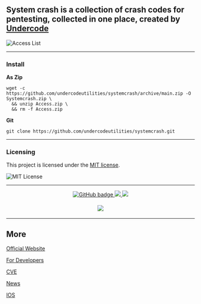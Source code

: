 
## System crash is a collection of crash codes for pentesting, collected in one place, created by [Undercode](https://undercode.help)
![Access List](https://imgur.com/cZEKg8y.png)
- - - 

### Install

**As Zip**
```
wget -c https://github.com/undercodeutilities/systemcrash/archive/main.zip -O Systemcrash.zip \
  && unzip Access.zip \
  && rm -f Access.zip
```


**Git**
```
git clone https://github.com/undercodeutilities/systemcrash.git
```
- - -

### Licensing

This project is licensed under the [MIT license](LICENSE).

![MIT License](https://imgur.com/cZEKg8y.png)
 
- - - 

<p align="center">
  <a href="https://github.com/undercodeutilities?tab=followers">
    <img src="https://img.shields.io/github/followers/undercodeutilities?logo=github&style=for-the-badge" alt="GitHub badge" />
  </a>
  <a href="http://twitter.com/undercodeupdate_">
    <img src="https://img.shields.io/twitter/follow/undercodeupdate?color=blue&label=FOLLOW&logo=twitter&style=for-the-badge" />
  </a>
  <a href="https://www.youtube.com/undercode?sub_confirmation=1">
    <img src="https://img.shields.io/youtube/channel/subscribers/UCTxFOnRuDDAD6NIHis06QVA?label=Subscribe&logo=youtube&logoColor=red&style=for-the-badge" />
  </a>
</p>
<h4 align="center"><img src="https://github-readme-stats.vercel.app/api?username=undercodeutilities&show_icons=true&theme=algolia" /></h4>

- - - 

## More

[Official Website](https://Undercode.help)

[For Developers](https://dev.undercode.help)

[CVE](https://dailycve.com)

[News](https://UndercodeNews.com)

[IOS](https://iUndercode.com)
